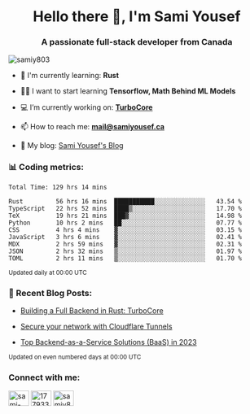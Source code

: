 <h1 align="center">Hello there 👋, I'm Sami Yousef</h1>
<h3 align="center">A passionate full-stack developer from Canada</h3>

<p align="left"> <img src="https://komarev.com/ghpvc/?username=samiy803&label=Profile%20views&color=0e75b6&style=flat" alt="samiy803" /> </p>

- 🌱 I'm currently learning: **Rust**

- 👨‍💻 I want to start learning **Tensorflow, Math Behind ML Models**

- 💻 I’m currently working on: **[TurboCore](https://github.com/samiy803/TurboCore)**

- 📫 How to reach me: **mail@samiyousef.ca**

- 📝 My blog: [Sami Yousef's Blog](https://blog.samiyousef.ca)

<h3 align="left">📊 Coding metrics:</h3>
<!--START_SECTION:waka-->

```text
Total Time: 129 hrs 14 mins

Rust         56 hrs 16 mins  ███████████░░░░░░░░░░░░░░   43.54 %
TypeScript   22 hrs 52 mins  ████▒░░░░░░░░░░░░░░░░░░░░   17.70 %
TeX          19 hrs 21 mins  ███▓░░░░░░░░░░░░░░░░░░░░░   14.98 %
Python       10 hrs 2 mins   ██░░░░░░░░░░░░░░░░░░░░░░░   07.77 %
CSS          4 hrs 4 mins    ▓░░░░░░░░░░░░░░░░░░░░░░░░   03.15 %
JavaScript   3 hrs 6 mins    ▓░░░░░░░░░░░░░░░░░░░░░░░░   02.41 %
MDX          2 hrs 59 mins   ▓░░░░░░░░░░░░░░░░░░░░░░░░   02.31 %
JSON         2 hrs 32 mins   ▒░░░░░░░░░░░░░░░░░░░░░░░░   01.97 %
TOML         2 hrs 11 mins   ▒░░░░░░░░░░░░░░░░░░░░░░░░   01.70 %
```

<!--END_SECTION:waka-->
<sup>Updated daily at 00:00 UTC</sup>

<h3 align="left">📝 Recent Blog Posts:</h3>

<!-- BLOG-POST-LIST:START -->
- [Building a Full Backend in Rust: TurboCore](https://blog.samiyousef.ca/building-a-full-backend-in-rust-turbocore/)

- [Secure your network with Cloudflare Tunnels](https://blog.samiyousef.ca/secure-your-network-with-cloudflare-tunnels/)

- [Top Backend-as-a-Service Solutions &lpar;BaaS&rpar; in 2023](https://blog.samiyousef.ca/comparing-backend-as-a-service-solutions-a-complete-guide/)
<!-- BLOG-POST-LIST:END -->
<sup>Updated on even numbered days at 00:00 UTC</sup>

<h3 align="left">Connect with me:</h3>
<p align="left">
<a href="https://linkedin.com/in/sami-yousef" target="blank"><img align="center" src="https://raw.githubusercontent.com/rahuldkjain/github-profile-readme-generator/master/src/images/icons/Social/linked-in-alt.svg" alt="sami-yousef" height="30" width="40" /></a>
<a href="https://stackoverflow.com/users/17793354" target="blank"><img align="center" src="https://raw.githubusercontent.com/rahuldkjain/github-profile-readme-generator/master/src/images/icons/Social/stack-overflow.svg" alt="17793354" height="30" width="40" /></a>
<a href="https://www.leetcode.com/samiy8030" target="blank"><img align="center" src="https://raw.githubusercontent.com/rahuldkjain/github-profile-readme-generator/master/src/images/icons/Social/leet-code.svg" alt="samiy8030" height="30" width="40" /></a>
</p>
